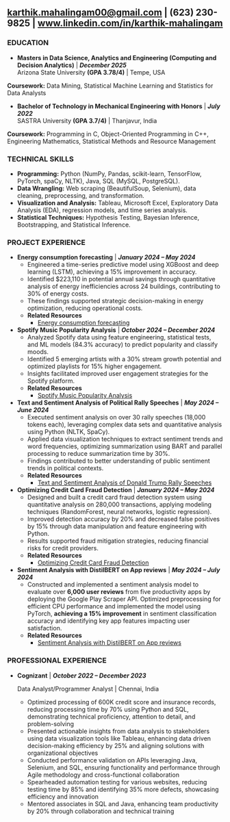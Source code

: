 ## karthik.mahalingam00@gmail.com | (623) 230-9825 |  www.linkedin.com/in/karthik-mahalingam 
### EDUCATION
-  **Masters in Data Science, Analytics and Engineering (Computing and Decision Analytics)** | **_December 2025_**                                                                            
Arizona State University **(GPA 3.78/4)** | Tempe, USA

**Coursework:** Data Mining, Statistical Machine Learning and Statistics for Data Analysts                                                                                          

-  **Bachelor of Technology in Mechanical Engineering with Honors** | **_July 2022_**                	                       	                          
SASTRA University **(GPA 3.7/4)** | Thanjavur, India
                                              
**Coursework:** Programming in C, Object-Oriented Programming in C++, Engineering Mathematics, Statistical Methods and Resource Management

### TECHNICAL SKILLS
- **Programming:** Python (NumPy, Pandas, scikit-learn, TensorFlow, PyTorch, spaCy, NLTK), Java, SQL (MySQL, PostgreSQL).
- **Data Wrangling:** Web scraping (BeautifulSoup, Selenium), data cleaning, preprocessing, and transformation.
- **Visualization and Analysis:** Tableau, Microsoft Excel, Exploratory Data Analysis (EDA), regression models, and time series analysis.
- **Statistical Techniques:** Hypothesis Testing, Bayesian Inference, Bootstrapping, and Statistical Inference.




### PROJECT EXPERIENCE
- **Energy consumption forecasting** | **_January 2024 – May 2024_**
  - Engineered a time-series predictive model using XGBoost and deep learning (LSTM), achieving a 15% improvement in accuracy.
  - Identified $223,110 in potential annual savings through quantitative analysis of energy inefficiencies across 24 buildings, contributing to 30% of energy costs.
  - These findings supported strategic decision-making in energy optimization, reducing operational costs.
  - **Related Resources**
      - [Energy consumption forecasting]()
- **Spotify Music Popularity Analysis** | **_October 2024 – December 2024_**
  - Analyzed Spotify data using feature engineering, statistical tests, and ML models (84.3% accuracy) to predict popularity and classify moods.
  - Identified 5 emerging artists with a 30% stream growth potential and optimized playlists for 15% higher engagement.
  - Insights facilitated improved user engagement strategies for the Spotify platform.
  - **Related Resources**
      - [Spotify Music Popularity Analysis]()
- **Text and Sentiment Analysis of Political Rally Speeches** | **_May 2024 – June 2024_**		         
  - Executed sentiment analysis on over 30 rally speeches (18,000 tokens each), leveraging complex data sets and quantitative analysis using Python (NLTK, SpaCy).
  - Applied data visualization techniques to extract sentiment trends and word frequencies, optimizing summarization using BART and parallel processing to reduce summarization time by 30%.
  - Findings contributed to better understanding of public sentiment trends in political contexts.
  - **Related Resources**
    - [Text and Sentiment Analysis of Donald Trump Rally Speeches](https://github.com/KarthikMahalingam8881/Donald-Trump-Text-and-Sentiment-Analysis)
- **Optimizing Credit Card Fraud Detection** | **_January 2024 – May 2024_**					    
  - Designed and built a credit card fraud detection system using quantitative analysis on 280,000 transactions, applying modeling techniques (RandomForest, neural networks, logistic regression).
  - Improved detection accuracy by 20% and decreased false positives by 15% through data manipulation and feature engineering with Python.
  - Results supported fraud mitigation strategies, reducing financial risks for credit providers.
  - **Related Resources**
    - [Optimizing Credit Card Fraud Detection](https://github.com/KarthikMahalingam8881/Credit-Card-Fraud-Detection)
- **Sentiment Analysis with DistilBERT on App reviews** | **_May 2024 – July 2024_**					          
  - Constructed and implemented a sentiment analysis model to evaluate over **6,000 user reviews** from five productivity apps by deploying the Google Play Scraper API.     Optimized preprocessing for efficient CPU performance and implemented the model using PyTorch, **achieving a 15% improvement** in sentiment classification accuracy and identifying key app features impacting user satisfaction.
  - **Related Resources**
    - [Sentiment Analysis with DistilBERT on App reviews](https://github.com/KarthikMahalingam8881/Sentiment-Analysis-of-App-Reviews-using-DistilBERT-)
### PROFESSIONAL EXPERIENCE
- **Cognizant** | **_October 2022 – December 2023_**
  
  Data Analyst/Programmer Analyst | Chennai, India                              
  - Optimized processing of 600K credit score and insurance records, reducing processing time by 70% using Python and SQL, demonstrating technical proficiency, attention to detail, and problem-solving
  - Presented actionable insights from data analysis to stakeholders using data visualization tools like Tableau, enhancing data driven decision-making efficiency by 25% and aligning solutions with organizational objectives
  - Conducted performance validation on APIs leveraging Java, Selenium, and SQL, ensuring functionality and performance through Agile methodology and cross-functional collaboration
  - Spearheaded automation testing for various websites, reducing testing time by 85% and identifying 35% more defects, showcasing efficiency and innovation
  - Mentored associates in SQL and Java, enhancing team productivity by 20% through collaboration and technical training




